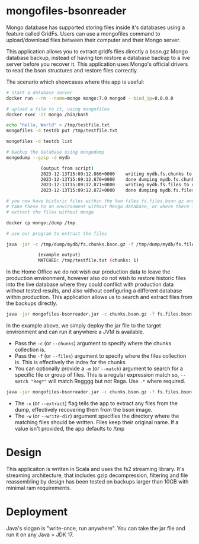 
# mongofiles-bsonreader

Mongo database has supported storing files inside it's databases using a feature called GridFs. Users can use a mongofiles command to upload/download files between their computer and their Mongo server.

This application allows you to extract gridfs files directly a bson.gz Mongo database backup, instead of having ton restore a database backup to a live server before you recover it. This application uses Mongo's official drivers to read the bson structures and restore files correctly.

The scenario which showcases where this app is useful:

```bash
# start a database server
docker run --rm --name=mongo mongo:7.0 mongod --bind_ip=0.0.0.0

# upload a file to it, using mongofiles
docker exec -it mongo /bin/bash

echo "hello, World" > /tmp/testfile.txt
mongofiles -d testdb put /tmp/testfile.txt

mongofiles -d testdb list

# backup the database using mongodump
mongodump --gzip -d mydb

             (output from script)
             2023-12-13T15:09:12.866+0000    writing mydb.fs.chunks to dump/mydb/fs.chunks.bson.gz
             2023-12-13T15:09:12.870+0000    done dumping mydb.fs.chunks (1 document)
             2023-12-13T15:09:12.871+0000    writing mydb.fs.files to dump/mydb/fs.files.bson.gz
             2023-12-13T15:09:12.872+0000    done dumping mydb.fs.files (1 document)

# you now have historic files within the two files fs.files.bson.gz and fs.chunks.bson.gz.
# take these to an environment without Mongo database, or where there is little desire to run mongorestore against it.
# extract the files without mongo

docker cp mongo:/dump /tmp

# use our program to extract the files

java -jar -c /tmp/dump/mydb/fs.chunks.bson.gz -f /tmp/dump/mydb/fs.files.bson.gz

            (example output)
            MATCHED: /tmp/testfile.txt (chunks: 1)

```

In the Home Office we do not wish our production data to leave the production environment, however also do not wish to restore historic files into the live database where they could conflict with production data without tested results, and also without configuring a different database within production. This application allows us to search and extract files from the backups directly.

```bash
java -jar mongofiles-bsonreader.jar -c chunks.bson.gz -f fs.files.bson.gz --match "2022Report.*.csv"
```

In the example above, we simply deploy the jar file to the target environment and can run it anywhere a JVM is available.

* Pass the `-c` (or `--chunks`) argument to specify where the chunks collection is.
* Pass the `-f` (or `--files`) argument to specify where the files collection is. This is effectively the index for the chunks
* You can optionally provide a `-m` (or `--match`) argument to search for a specific file or group of files. This is a regular expression match so, `--match "Reg*"` will match Regggg but not Rega. Use `.*` where required.

```bash
java -jar mongofiles-bsonreader.jar -c chunks.bson.gz -f fs.files.bson.gz -w /home/phill -x
```

* The `-x` (or `--extract`) flag tells the app to extract any files from the dump, effectively recovering them from the bson image.
* The `-w` (or `--write-dir`) argument specifies the directory where the matching files should be written. Files keep their original name. If a value isn't provided, the app defaults to /tmp

# Design

This applicaiton is written in Scala and uses the fs2 streaming library. It's streaming architecture, that includes gzip decompression, filtering and file reassembling by design has been tested on backups larger than 10GB with minimal ram requirements.

# Deployment

Java's slogan is "write-once, run anywhere". You can take the jar file and run it on any Java > JDK 17.
